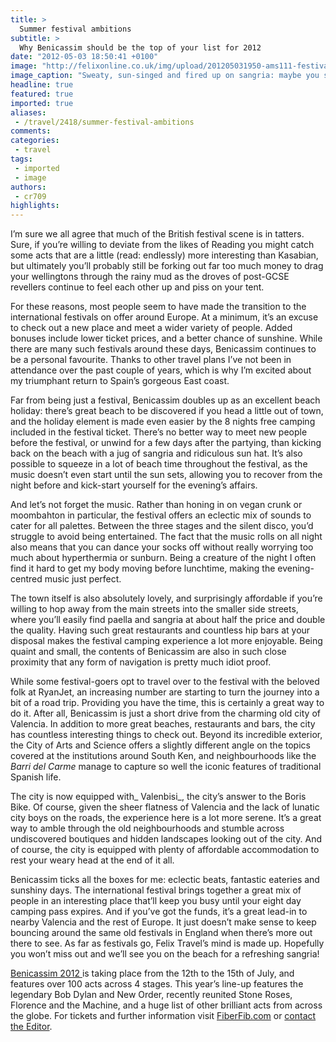```yaml
---
title: >
  Summer festival ambitions
subtitle: >
  Why Benicassim should be the top of your list for 2012
date: "2012-05-03 18:50:41 +0100"
image: "http://felixonline.co.uk/img/upload/201205031950-ams111-festival-day.jpg"
image_caption: "Sweaty, sun-singed and fired up on sangria: maybe you should reconsider those summer internship plan"
headline: true
featured: true
imported: true
aliases:
 - /travel/2418/summer-festival-ambitions
comments:
categories:
 - travel
tags:
 - imported
 - image
authors:
 - cr709
highlights:
---
```


I’m sure we all agree that much of the British festival scene is in tatters. Sure, if you’re willing to deviate from the likes of Reading you might catch some acts that are a little (read: endlessly) more interesting than Kasabian, but ultimately you’ll probably still be forking out far too much money to drag your wellingtons through the rainy mud as the droves of post-GCSE revellers continue to feel each other up and piss on your tent.

For these reasons, most people seem to have made the transition to the international festivals on offer around Europe. At a minimum, it’s an excuse to check out a new place and meet a wider variety of people. Added bonuses include lower ticket prices, and a better chance of sunshine. While there are many such festivals around these days, Benicassim continues to be a personal favourite. Thanks to other travel plans I’ve not been in attendance over the past couple of years, which is why I’m excited about my triumphant return to Spain’s gorgeous East coast.

Far from being just a festival, Benicassim doubles up as an excellent beach holiday: there’s great beach to be discovered if you head a little out of town, and the holiday element is made even easier by the 8 nights free camping included in the festival ticket. There’s no better way to meet new people before the festival, or unwind for a few days after the partying, than kicking back on the beach with a jug of sangria and ridiculous sun hat. It’s also possible to squeeze in a lot of beach time throughout the festival, as the music doesn’t even start until the sun sets, allowing you to recover from the night before and kick-start yourself for the evening’s affairs.

And let’s not forget the music. Rather than honing in on vegan crunk or moombahton in particular, the festival offers an eclectic mix of sounds to cater for all palettes. Between the three stages and the silent disco, you’d struggle to avoid being entertained. The fact that the music rolls on all night also means that you can dance your socks off without really worrying too much about hyperthermia or sunburn. Being a creature of the night I often find it hard to get my body moving before lunchtime, making the evening-centred music just perfect.

The town itself is also absolutely lovely, and surprisingly affordable if you’re willing to hop away from the main streets into the smaller side streets, where you’ll easily find paella and sangria at about half the price and double the quality. Having such great restaurants and countless hip bars at your disposal makes the festival camping experience a lot more enjoyable. Being quaint and small, the contents of Benicassim are also in such close proximity that any form of navigation is pretty much idiot proof.

While some festival-goers opt to travel over to the festival with the beloved folk at RyanJet, an increasing number are starting to turn the journey into a bit of a road trip. Providing you have the time, this is certainly a great way to do it. After all, Benicassim is just a short drive from the charming old city of Valencia. In addition to more great beaches, restaurants and bars, the city has countless interesting things to check out. Beyond its incredible exterior, the City of Arts and Science offers a slightly different angle on the topics covered at the institutions around South Ken, and neighbourhoods like the _Barri del Carme_ manage to capture so well the iconic features of traditional Spanish life.

The city is now equipped with_ Valenbisi_, the city’s answer to the Boris Bike. Of course, given the sheer flatness of Valencia and the lack of lunatic city boys on the roads, the experience here is a lot more serene. It’s a great way to amble through the old neighbourhoods and stumble across undiscovered boutiques and hidden landscapes looking out of the city. And of course, the city is equipped with plenty of affordable accommodation to rest your weary head at the end of it all.

Benicassim ticks all the boxes for me: eclectic beats, fantastic eateries and sunshiny days. The international festival brings together a great mix of people in an interesting place that’ll keep you busy until your eight day camping pass expires. And if you’ve got the funds, it’s a great lead-in to nearby Valencia and the rest of Europe. It just doesn’t make sense to keep bouncing around the same old festivals in England when there’s more out there to see. As far as festivals go, Felix Travel’s mind is made up. Hopefully you won’t miss out and we’ll see you on the beach for a refreshing sangria!

[Benicassim 2012 ](http://benicassimfestival.co.uk/)is taking place from the 12th to the 15th of July, and features over 100 acts across 4 stages. This year’s line-up features the legendary Bob Dylan and New Order, recently reunited Stone Roses, Florence and the Machine, and a huge list of other brilliant acts from across the globe. For tickets and further information visit [FiberFib.com](http://FiberFib.com) or [contact the Editor](mailto:travel.felix@imperial.ac.uk).

